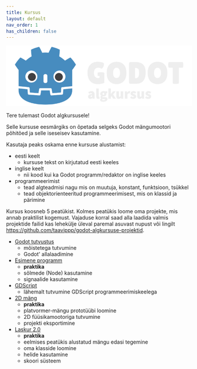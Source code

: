 ```yaml
---
title: Kursus
layout: default
nav_order: 1
has_children: false
---
```


![Godot algkursuse logo](./logo.png)

Tere tulemast Godot algkursusele!

Selle kursuse eesmärgiks on õpetada selgeks Godot mängumootori põhitõed ja selle iseseisev kasutamine.

Kasutaja peaks oskama enne kursuse alustamist:

-   eesti keelt
	-   kursuse tekst on kirjutatud eesti keeles
-   inglise keelt
	-   nii kood kui ka Godot programm/redaktor on inglise keeles
-   programmeerimist
	-   tead algteadmisi nagu mis on muutuja, konstant, funktsioon, tsükkel
	-   tead objektorienteeritud programmeerimisest, mis on klassid ja pärimine

Kursus koosneb 5 peatükist. Kolmes peatükis loome oma projekte, mis annab praktilist kogemust. Vajaduse korral saad alla laadida valmis projektide failid kas lehekülje üleval paremal asuvast nupust või lingilt <https://github.com/taavippp/godot-algkursuse-projektid>.

-   [Godot tutvustus](./tutvustus/index)
	-   mõistetega tutvumine
	-   Godot' allalaadimine
-   [Esimene programm](./esimene-programm/index)
    -   **praktika**
    -   sõlmede (Node) kasutamine
    -   signaalide kasutamine
-   [GDScript](./gdscript/index)
    -   lähemalt tutvumine GDScript programmeerimiskeelega
-   [2D mäng](./2d-mang/index)
    -   **praktika**
    -   platvormer-mängu prototüübi loomine
    -   2D füüsikamootoriga tutvumine
    -   projekti eksportimine
-   [Laskur 2.0](./laskur-2.0/index)
    -   **praktika**
    -   eelmises peatükis alustatud mängu edasi tegemine
    -   oma klasside loomine
    -   helide kasutamine
    -   skoori süsteem